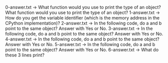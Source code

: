 0-answer.txt -> What function would you use to print the type of an object?What function would you use to print the type of an object?
1-answer.txt -> How do you get the variable identifier (which is the memory address in the CPython implementation)?
2-answer.txt -> In the following code, do a and b point to the same object? Answer with Yes or No.
3-answer.txt -> In the following code, do a and b point to the same object? Answer with Yes or No.
4-answer.txt -> In the following code, do a and b point to the same object? Answer with Yes or No.
5-answer.txt -> In the following code, do a and b point to the same object? Answer with Yes or No.
6-answer.txt -> What do these 3 lines print?

